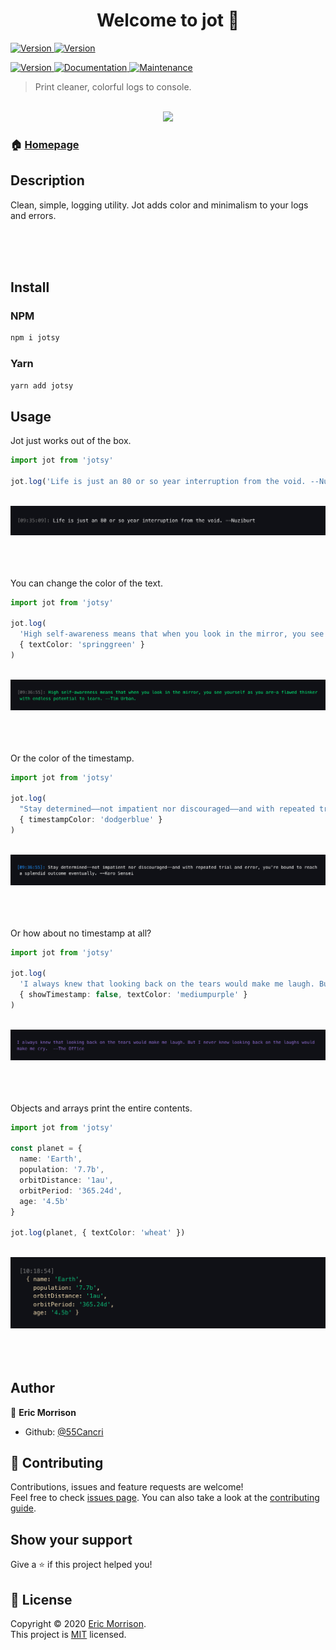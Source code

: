 <h1 align="center">Welcome to jot 👋</h1>

<p>
  <a href="https://www.npmjs.com/package/jot" target="_blank">
    <img alt="Version" src="https://forthebadge.com/images/badges/built-with-science.svg">
  </a>
  <a href="https://www.npmjs.com/package/jot" target="_blank">
    <img alt="Version" src="https://forthebadge.com/images/badges/powered-by-electricity.svg">
  </a>
</p>
<p>
  <a href="https://www.npmjs.com/package/jot" target="_blank">
    <img alt="Version" src="https://img.shields.io/badge/contributions-welcome-orange.svg?style=flat-square">
  </a>
  <a href="https://github.com/55Cancri/jotsy#readme" target="_blank">
    <img alt="Documentation" src="https://img.shields.io/badge/Maintained%3F-yes-green.svg?style=flat-square" />
  </a>
  <a href="https://github.com/55Cancri/jotsy/graphs/commit-activity" target="_blank">
    <img alt="Maintenance" src="https://img.shields.io/badge/Maintained%3F-yes-green.svg?style=flat-square" />
  </a>
</p>

> Print cleaner, colorful logs to console.

<br />
<div align="center">
  <img src="//imgur.com/a/07I0rCJ" />
</div>

### 🏠 [Homepage](https://github.com/55Cancri/jotsy#readme)

## Description

Clean, simple, logging utility. Jot adds color and minimalism to your logs and errors.

<br />
<br />
<br />

## Install

### NPM

```sh
npm i jotsy
```

### Yarn

```sh
yarn add jotsy
```

## Usage

Jot just works out of the box.

```typescript
import jot from 'jotsy'

jot.log('Life is just an 80 or so year interruption from the void. --Nuziburt')
```

<br />
<div align="center">
  <img alt="Default Loggers" src="media/default.png" >
</div>
<br />
<br />
<br />

You can change the color of the text.

```typescript
import jot from 'jotsy'

jot.log(
  'High self-awareness means that when you look in the mirror, you see yourself as you are—a flawed thinker with endless potential to learn. --Tim Urban',
  { textColor: 'springgreen' }
)
```

<br />
<div align="center">
  <img alt="Default Loggers" src="media/text-color.png" >
</div>
<br />
<br />
<br />

Or the color of the timestamp.

```typescript
import jot from 'jotsy'

jot.log(
  "Stay determined——not impatient nor discouraged——and with repeated trial and error, you're bound to reach a splendid outcome eventually. --Koro Sensei",
  { timestampColor: 'dodgerblue' }
)
```

<br />
<div align="center">
  <img alt="Default Loggers" src="media/time-color.png" >
</div>
<br />
<br />
<br />

Or how about no timestamp at all?

```typescript
import jot from 'jotsy'

jot.log(
  'I always knew that looking back on the tears would make me laugh. But I never knew looking back on the laughs would make me cry.  --The Office',
  { showTimestamp: false, textColor: 'mediumpurple' }
)
```

<br />
<div align="center">
  <img alt="Default Loggers" src="media/no-time.png" >
</div>
<br />
<br />
<br />

Objects and arrays print the entire contents.

```typescript
import jot from 'jotsy'

const planet = {
  name: 'Earth',
  population: '7.7b',
  orbitDistance: '1au',
  orbitPeriod: '365.24d',
  age: '4.5b'
}

jot.log(planet, { textColor: 'wheat' })
```

<br />
<div align="center">
  <img alt="Default Loggers" src="media/trace.png" >
</div>
<br />
<br />
<br />

## Author

👤 **Eric Morrison**

- Github: [@55Cancri](https://github.com/55Cancri)

## 🤝 Contributing

Contributions, issues and feature requests are welcome!<br />Feel free to check [issues page](https://github.com/55Cancri/jotsy/issues). You can also take a look at the [contributing guide](https://github.com/55Cancri/jotsy/blob/master/CONTRIBUTING.md).

## Show your support

Give a ⭐️ if this project helped you!

## 📝 License

Copyright © 2020 [Eric Morrison](https://github.com/55Cancri).<br />
This project is [MIT](https://github.com/55Cancri/jotsy/blob/master/LICENSE) licensed.
